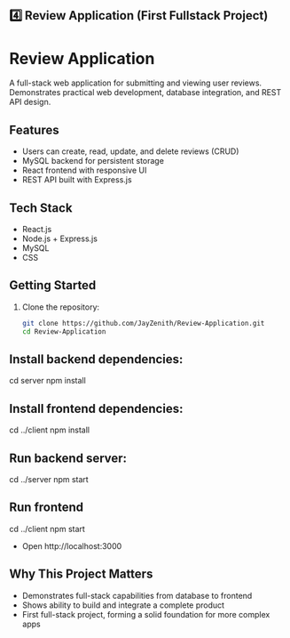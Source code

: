 

## **4️⃣ Review Application (First Fullstack Project)**

# Review Application

A full-stack web application for submitting and viewing user reviews.  
Demonstrates practical web development, database integration, and REST API design.

## Features
- Users can create, read, update, and delete reviews (CRUD)
- MySQL backend for persistent storage
- React frontend with responsive UI
- REST API built with Express.js

## Tech Stack
- React.js
- Node.js + Express.js
- MySQL
- CSS

## Getting Started
1. Clone the repository:
   ```bash
   git clone https://github.com/JayZenith/Review-Application.git
   cd Review-Application

## Install backend dependencies:
cd server
npm install


## Install frontend dependencies:
cd ../client
npm install


## Run backend server:
cd ../server
npm start


## Run frontend
cd ../client
npm start

- Open http://localhost:3000

## Why This Project Matters 
- Demonstrates full-stack capabilities from database to frontend
- Shows ability to build and integrate a complete product
- First full-stack project, forming a solid foundation for more complex apps
